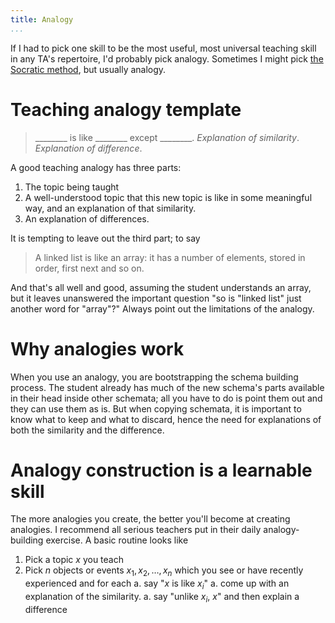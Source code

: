 ```yaml
---
title: Analogy
...
```


If I had to pick one skill to be the most useful, most universal teaching skill in any TA's repertoire, I'd probably pick analogy.
Sometimes I might pick [the Socratic method](socratic.html), but usually analogy.

# Teaching analogy template

> \_\_\_\_\_\_\_\_ is like \_\_\_\_\_\_\_\_ except \_\_\_\_\_\_\_\_.
> *Explanation of similarity*.
> *Explanation of difference*.

A good teaching analogy has three parts:

1. The topic being taught
2. A well-understood topic that this new topic is like in some meaningful way, and an explanation of that similarity.
3. An explanation of differences.

It is tempting to leave out the third part; to say

> A linked list is like an array: it has a number of elements, stored in order, first next and so on.

And that's all well and good, assuming the student understands an array, but it leaves unanswered the important question "so is "linked list" just another word for "array"?"
Always point out the limitations of the analogy.

# Why analogies work

When you use an analogy, you are bootstrapping the schema building process.
The student already has much of the new schema's parts available in their head
inside other schemata; all you have to do is point them out and they can use them as is.
But when copying schemata, it is important to know what to keep and what to discard,
hence the need for explanations of both the similarity and the difference.

# Analogy construction is a learnable skill

The more analogies you create, the better you'll become at creating analogies.
I recommend all serious teachers put in their daily analogy-building exercise.
A basic routine looks like

1. Pick a topic $x$ you teach
2. Pick $n$ objects or events $x_1, x_2, \dots, x_n$ which you see or have recently experienced and for each
    a. say "$x$ is like $x_i$"
    a. come up with an explanation of the similarity.
    a. say "unlike $x_i$, $x$" and then explain a difference
